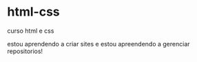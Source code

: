 # html-css
 curso html e css

estou aprendendo a criar sites e estou apreendendo a gerenciar repositorios!
